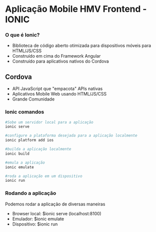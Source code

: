 # Aplicação Mobile HMV Frontend - IONIC

### O que é Ionic?

* Biblioteca de código aberto otimizada para dispositivos móveis para HTML/JS/CSS
* Construído em cima do Framework Angular
* Construído para aplicativos nativos do Cordova

## Cordova

* API JavaScript que "empacota" APIs nativas
* Aplicativos Mobile Web usando HTML/JS/CSS
* Grande Comunidade

### Ionic comandos

```bash
#Sobe um servidor local para a aplicação 
ionic serve
```

```bash
#configure a plataforma desejada para a aplicação localmente
ionic platform add ios
```

```bash
#builda a aplicação localmente
ionic build
```

```bash
#emula a aplicação
ionic emulate
```

```bash
#roda a aplicação em um dispositivo
ionic run
```

### Rodando a aplicação

Podemos rodar a aplicação de diversas maneiras

* Browser local: $ionic serve (localhost:8100)
* Emulador: $ionic emulate
* Dispositivo: $ionic run

